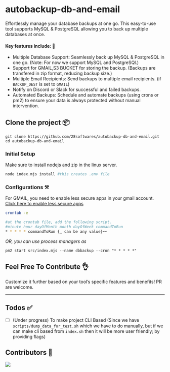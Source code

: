 # autobackup-db-and-email

Effortlessly manage your database backups at one go. This easy-to-use tool supports MySQL & PostgreSQL allowing you to back up multiple databases at once.

#### Key features include: 🚀

- Multiple Database Support: Seamlessly back up MySQL & PostgreSQL in one go. (Note: For now we support MySQL and PostgreSQl.)
- Support for GMAIL,S3 BUCKET for storing the backup. (Backups are transfered in zip format, reducing backup size.)
- Multiple Email Recipients: Send backups to multiple email recipients. (if `BACKUP_DEST` is set to `GMAIL`)
- Notify on Discord or Slack for successful and failed backups.
- Automated Backups: Schedule and automate backups (using crons or pm2) to ensure your data is always protected without manual intervention.

## Clone the project 📦

```
git clone https://github.com/28softwares/autobackup-db-and-email.git
cd autobackup-db-and-email
```

### Initial Setup

Make sure to install nodejs and zip in the linux server.

```bash
node index.mjs install #this creates .env file
```

### Configurations ⚒️

For GMAIL, you need to enable less secure apps in your gmail account. [Click here to enable less secure apps](https://myaccount.google.com/lesssecureapps)

```bash
crontab -e

#at the crontab file, add the following script.
#minute hour dayOfMonth month dayOfWeek commandToRun
* * * * * commandToRun {_ can be any value}~~
```

_OR, you can use process managers as_

```
pm2 start src/index.mjs --name dbbackup --cron "* * * * *"
```

## Feel Free To Contribute 👌

Customize it further based on your tool’s specific features and benefits! PR are welcome.

---

## Todos ✅

- [ ] (Under progress) To make project CLI Based (Since we have `scripts/dump_data_for_test.sh` which we have to do manually, but if we can make cli based from `index.sh` then it will be more user friendly; by providing flags)

## Contributors 🤝

<a href = "https://github.com/28softwares/autobackup-db-and-email">
  <img src = "https://contrib.rocks/image?repo=28softwares/autobackup-db-and-email"/>
</a>
